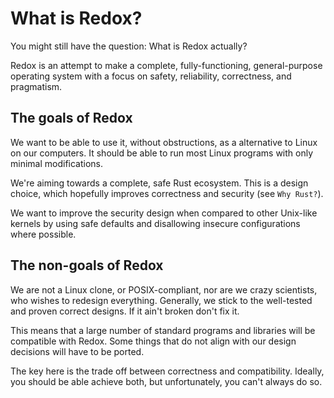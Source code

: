 What is Redox?
==============

You might still have the question: What is Redox actually?

Redox is an attempt to make a complete, fully-functioning, general-purpose operating system with a focus on safety, reliability, correctness, and pragmatism.

The goals of Redox
------------------

We want to be able to use it, without obstructions, as a alternative to Linux on our computers. It should be able to run most Linux programs with only minimal modifications.

We're aiming towards a complete, safe Rust ecosystem. This is a design choice, which hopefully improves correctness and security (see `Why Rust?`).

We want to improve the security design when compared to other Unix-like kernels by using safe defaults and disallowing insecure configurations where possible.

The non-goals of Redox
----------------------

We are not a Linux clone, or POSIX-compliant, nor are we crazy scientists, who wishes to redesign everything. Generally, we stick to the well-tested and proven correct designs. If it ain't broken don't fix it.

This means that a large number of standard programs and libraries will be compatible with Redox. Some things that do not align with our design decisions will have to be ported.

The key here is the trade off between correctness and compatibility. Ideally, you should be able achieve both, but unfortunately, you can't always do so.
